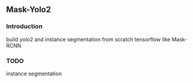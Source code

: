 ## Mask-Yolo2
### Introduction
build yolo2 and instance segmentation from scratch tensorflow like Mask-RCNN

### TODO
instance segmentation